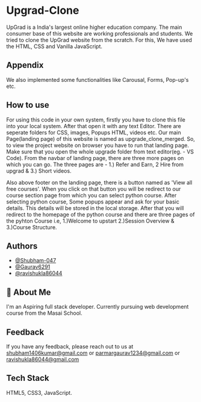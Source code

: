 # Upgrad-Clone

UpGrad is a India's largest online higher education company. The main consumer base of this website are working professionals and students. We tried to clone the UpGrad website from the scratch. For this, We have used the HTML, CSS and Vanilla JavaScript. 


## Appendix

We also implemented some functionalities like Carousal, Forms, Pop-up's etc.  


## How to use 

For using this code in your own system, firstly you have to clone this file into your local system. After that open it with any text Editor. There are seperate folders for CSS, images, Popups HTML, videos etc. Our main Page(landing page) of this website is named as upgrade_clone_merged. So, to view the project website on browser you have to run that landing page. Make sure that you open the whole upgrade folder from text editor(eg. - VS Code).
From the navbar of landing page, there are three more pages on which you can go. The three pages are - 1.) Refer and Earn, 2 Hire from upgrad & 3.) Short videos.

Also above footer on the landing page, there is a button named as 'View all free courses'. When you click on that button you will be redirect to our course section page from which you can select python course. After selecting python course, Some popups appear and ask for your basic details. This details will be stored in the local storage. After that you will redirect to the homepage of the python course and there are three pages of the pyhton Course i.e, 1.)Welcome to upstart 2.)Session Overview & 3.)Course Structure. 



  
## Authors

- [@Shubham-047](https://github.com/Shubham-047)
- [@Gaurav6291](https://github.com/Gaurav6291)
- [@ravishukla86044](https://github.com/ravishukla86044)


  
## 🚀 About Me
I'm an Aspiring full stack developer. Currently pursuing web development course from the Masai School.

  
## Feedback

If you have any feedback, please reach out to us at 
shubham1406kumar@gmail.com or parmargaurav1234@gmail.com or
ravishukla86044@gmail.com 

 


  
## Tech Stack

HTML5, CSS3, JavaScript.
